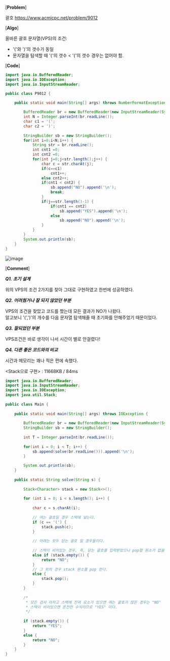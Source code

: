 [**Problem**]

괄호 https://www.acmicpc.net/problem/9012

[**Algo**]

올바른 괄호 문자열(VPS)의 조건: <br>
  - '('와 ')'의 갯수가 동일
  - 문자열을 탐색할 때 '('의 갯수 < '('의 갯수 경우는 없어야 함. 

[**Code**]
```java
import java.io.BufferedReader;
import java.io.IOException;
import java.io.InputStreamReader;

public class P9012 {

	public static void main(String[] args) throws NumberFormatException, IOException {
		
		BufferedReader br = new BufferedReader(new InputStreamReader(System.in));
		int N = Integer.parseInt(br.readLine());
		char c1 = '(';
		char c2 = ')';
		
		StringBuilder sb = new StringBuilder();
		for(int i=0;i<N;i++) {
			String str = br.readLine();
			int cnt1 =0;
			int cnt2 =0;
			for(int j=0;j<str.length();j++) {
				char c = str.charAt(j);
				if(c==c1)
					cnt1++;
				else cnt2++;
				if(cnt1 < cnt2) {
					sb.append("NO").append('\n');
					break;
				}
				if(j==str.length()-1) {
					if(cnt1 == cnt2)
						sb.append("YES").append('\n');
					else 
						sb.append("NO").append('\n');
				}
			}
		}
		System.out.println(sb);
	}
}

```
![image](https://user-images.githubusercontent.com/49296139/139869181-c677b8a9-f91e-4e4e-94d7-7630a3e3b871.png)

[**Comment**]

***Q1. 초기 설계***

위의 VPS의 조건 2가지를 찾아 그대로 구현하였고 한번에 성공하였다. 

***Q2. 어려웠거나 잘 되지 않았던 부분***

VPS의 조건을 찾았고 코드를 짰는데 모든 결과가 NO가 나왔다. <br>
알고보니 '(',')'의 개수를 다음 문자열 탐색해줄 때 초기화를 안해주었기 때문이었다. 

***Q3. 잘되었던 부분***

VPS조건은 바로 생각이 나서 시간이 별로 안걸렸다!

***Q4. 다른 좋은 코드와의 비교***

시간과 메모리는 꽤나 적은 편에 속했다. 

<Stack으로 구현> : 11668KB / 84ms
```java
import java.io.BufferedReader;
import java.io.InputStreamReader;
import java.io.IOException;
import java.util.Stack;
 
public class Main {
 
	public static void main(String[] args) throws IOException {
 
		BufferedReader br = new BufferedReader(new InputStreamReader(System.in));
		StringBuilder sb = new StringBuilder();
		
		int T = Integer.parseInt(br.readLine());
		
		for(int i = 0; i < T; i++) {
			sb.append(solve(br.readLine())).append('\n');
		}
		
		System.out.println(sb);
	}
 
	public static String solve(String s) {
 
		Stack<Character> stack = new Stack<>();
 
		for (int i = 0; i < s.length(); i++) {
 
			char c = s.charAt(i);
 
			// 여는 괄호일 경우 스택에 넣는다.
			if (c == '(') {
				stack.push(c);
			}
 
			// 아래는 모두 닫는 괄호 일 경우들이다.
 
			// 스택이 비어있는 경우. 즉, 닫는 괄호를 입력받았으나 pop할 원소가 없을 경우
			else if (stack.empty()) {
				return "NO";
			}
			// 그 외의 경우 stack 원소를 pop 한다.
			else {
				stack.pop();
			}
		}
 
		/*
		 * 모든 검사 마치고 스택에 잔여 요소가 있으면 여는 괄호가 많은 경우는 "NO" 
		 * 스택이 비어있으면 온전한 수식이므로 "YES" 이다.
		 */
 
		if (stack.empty()) {
			return "YES";
		} 
		else {
			return "NO";
		}
	}
}
```
